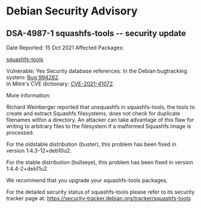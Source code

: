
Debian Security Advisory
========================


DSA-4987-1 squashfs-tools -- security update
--------------------------------------------



Date Reported:
15 Oct 2021
Affected Packages:

[squashfs-tools](https://packages.debian.org/src:squashfs-tools)

Vulnerable:
Yes
Security database references:
In the Debian bugtracking system: [Bug 994262](https://bugs.debian.org/cgi-bin/bugreport.cgi?bug=994262).  
In Mitre's CVE dictionary: [CVE-2021-41072](https://security-tracker.debian.org/tracker/CVE-2021-41072).  

More information:

Richard Weinberger reported that unsquashfs in squashfs-tools, the tools
to create and extract Squashfs filesystems, does not check for duplicate
filenames within a directory. An attacker can take advantage of this
flaw for writing to arbitrary files to the filesystem if a malformed
Squashfs image is processed.


For the oldstable distribution (buster), this problem has been fixed
in version 1:4.3-12+deb10u2.


For the stable distribution (bullseye), this problem has been fixed in
version 1:4.4-2+deb11u2.


We recommend that you upgrade your squashfs-tools packages.


For the detailed security status of squashfs-tools please refer to its
security tracker page at:
<https://security-tracker.debian.org/tracker/squashfs-tools>





